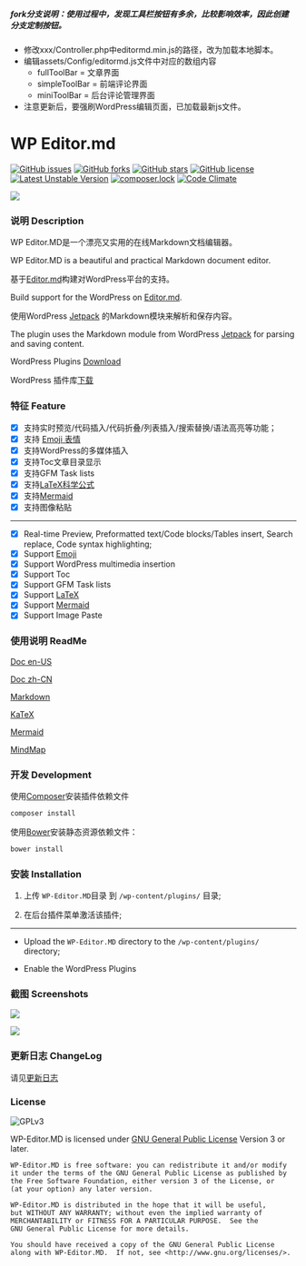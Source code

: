 ##### fork分支说明：使用过程中，发现工具栏按钮有多余，比较影响效率，因此创建分支定制按钮。
- 修改xxx/Controller.php中editormd.min.js的路径，改为加载本地脚本。
- 编辑assets/Config/editormd.js文件中对应的数组内容
    - fullToolBar = 文章界面
    - simpleToolBar = 前端评论界面
    - miniToolBar = 后台评论管理界面
- 注意更新后，要强刷WordPress编辑页面，已加载最新js文件。
    


# WP Editor.md

[![GitHub issues](https://img.shields.io/github/issues/JaxsonWang/WP-Editor.md.svg)](https://github.com/JaxsonWang/WP-Editor.md/issues)
[![GitHub forks](https://img.shields.io/github/forks/JaxsonWang/WP-Editor.md.svg)](https://github.com/JaxsonWang/WP-Editor.md/network)
[![GitHub stars](https://img.shields.io/github/stars/JaxsonWang/WP-Editor.md.svg)](https://github.com/JaxsonWang/WP-Editor.md/stargazers)
[![GitHub license](https://img.shields.io/github/license/JaxsonWang/WP-Editor.md.svg)](https://github.com/JaxsonWang/WP-Editor.md/blob/V5.0/LICENSE)
[![Latest Unstable Version](https://poser.pugx.org/jaxson-wang/wp-editor.md/v/unstable)](https://packagist.org/packages/jaxson-wang/wp-editor.md)
[![composer.lock](https://poser.pugx.org/jaxson-wang/wp-editor.md/composerlock)](https://packagist.org/packages/jaxson-wang/wp-editor.md)
[![Code Climate](https://codeclimate.com/github/JaxsonWang/WP-Editor.MD/badges/gpa.svg)](https://codeclimate.com/github/JaxsonWang/WP-Editor.MD)

![](https://raw.githubusercontent.com/JaxsonWang/WP-Editor.md/docs/screenshots/Interface-logo.jpg) 

### 说明 Description

WP Editor.MD是一个漂亮又实用的在线Markdown文档编辑器。

WP Editor.MD is a beautiful and practical Markdown document editor.

基于[Editor.md](https://github.com/pandao/editor.md)构建对WordPress平台的支持。

Build support for the WordPress on [Editor.md](https://github.com/pandao/editor.md).

使用WordPress [Jetpack](http://jetpack.me) 的Markdown模块来解析和保存内容。

The plugin uses the Markdown module from WordPress [Jetpack](http://jetpack.me) for parsing and saving content.


WordPress Plugins [Download](https://wordpress.org/plugins/wp-editormd/)

WordPress 插件库[下载](https://wordpress.org/plugins/wp-editormd/)

### 特征 Feature

 - [x] 支持实时预览/代码插入/代码折叠/列表插入/搜索替换/语法高亮等功能；
 - [x] 支持 [Emoji 表情](http://www.emoji-cheat-sheet.com/)
 - [x] 支持WordPress的多媒体插入
 - [x] 支持Toc文章目录显示
 - [x] 支持GFM Task lists
 - [x] 支持[LaTeX科学公式](https://khan.github.io/KaTeX/)
 - [x] 支持[Mermaid](https://mermaidjs.github.io/)
 - [x] 支持图像粘贴

 ---

 - [x] Real-time Preview, Preformatted text/Code blocks/Tables insert, Search replace, Code syntax highlighting;
 - [x] Support [Emoji](http://www.emoji-cheat-sheet.com/)
 - [x] Support WordPress multimedia insertion
 - [x] Support Toc
 - [x] Support GFM Task lists
 - [x] Support [LaTeX](https://khan.github.io/KaTeX/)
 - [x] Support [Mermaid](https://mermaidjs.github.io/)
 - [x] Support Image Paste

### 使用说明 ReadMe

[Doc en-US](https://github.com/JaxsonWang/WP-Editor.md/blob/docs/en-US/synopsis.md)

[Doc zh-CN](https://github.com/JaxsonWang/WP-Editor.md/blob/docs/zh-CN/synopsis.md)

[Markdown](https://raw.githubusercontent.com/JaxsonWang/WP-Editor.md/docs/Example/Markdown.md)

[KaTeX](https://raw.githubusercontent.com/JaxsonWang/WP-Editor.md/docs/Example/KaTeX.md)

[Mermaid](https://raw.githubusercontent.com/JaxsonWang/WP-Editor.md/docs/Example/Mermaid.md)

[MindMap](https://raw.githubusercontent.com/JaxsonWang/WP-Editor.md/docs/Example/MindMap.md)
 
### 开发 Development

使用[Composer](https://getcomposer.org/)安装插件依赖文件

```bash
composer install
```

使用[Bower](https://bower.io/)安装静态资源依赖文件：

```bash
bower install
```

### 安装 Installation

1. 上传 `WP-Editor.MD`目录 到 `/wp-content/plugins/` 目录;

1. 在后台插件菜单激活该插件;

---

- Upload the `WP-Editor.MD` directory to the `/wp-content/plugins/` directory;

- Enable the WordPress Plugins

### 截图 Screenshots

![](https://raw.githubusercontent.com/JaxsonWang/WP-Editor.md/docs/screenshots/Interface-editor.jpg)

![](https://raw.githubusercontent.com/JaxsonWang/WP-Editor.md/docs/screenshots/Interface-wp-editor.jpg)

### 更新日志 ChangeLog

请见[更新日志](./CHANGELOG.md)

### License

![GPLv3](https://www.gnu.org/graphics/gplv3-127x51.png)

WP-Editor.MD is licensed under [GNU General Public License](https://www.gnu.org/licenses/gpl.html) Version 3 or later.

```
WP-Editor.MD is free software: you can redistribute it and/or modify
it under the terms of the GNU General Public License as published by
the Free Software Foundation, either version 3 of the License, or
(at your option) any later version.

WP-Editor.MD is distributed in the hope that it will be useful,
but WITHOUT ANY WARRANTY; without even the implied warranty of
MERCHANTABILITY or FITNESS FOR A PARTICULAR PURPOSE.  See the
GNU General Public License for more details.

You should have received a copy of the GNU General Public License
along with WP-Editor.MD.  If not, see <http://www.gnu.org/licenses/>.
```
